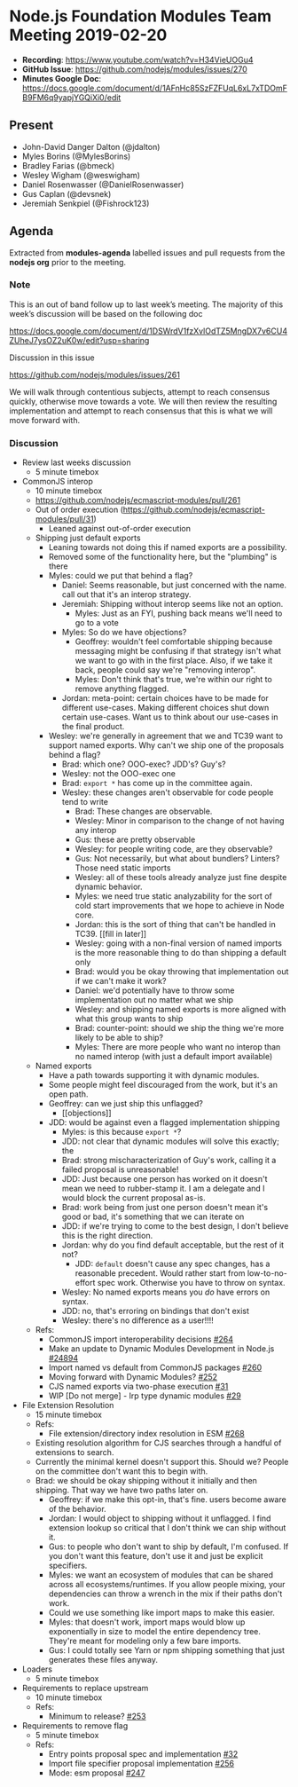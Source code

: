 # Node.js Foundation Modules Team Meeting 2019-02-20

* **Recording**: https://www.youtube.com/watch?v=H34VieUOGu4
* **GitHub Issue**: https://github.com/nodejs/modules/issues/270
* **Minutes Google Doc**: https://docs.google.com/document/d/1AFnHc85SzFZFUqL6xL7xTDOmFB9FM6q9yapjYGQiXi0/edit

## Present

- John-David Danger Dalton (@jdalton)
- Myles Borins (@MylesBorins)
- Bradley Farias (@bmeck)
- Wesley Wigham (@weswigham)
- Daniel Rosenwasser (@DanielRosenwasser)
- Gus Caplan (@devsnek)
- Jeremiah Senkpiel (@Fishrock123)

## Agenda

Extracted from **modules-agenda** labelled issues and pull requests from the **nodejs org** prior to the meeting.

### Note

This is an out of band follow up to last week’s meeting. The majority of this week’s discussion will be based on the following doc

https://docs.google.com/document/d/1DSWrdV1fzXvlOdTZ5MngDX7v6CU4ZUheJ7ysOZ2uK0w/edit?usp=sharing

Discussion in this issue

https://github.com/nodejs/modules/issues/261

We will walk through contentious subjects, attempt to reach consensus quickly, otherwise move towards a vote. We will then review the resulting implementation and attempt to reach consensus that this is what we will move forward with.

### Discussion
* Review last weeks discussion
  * 5 minute timebox
* CommonJS interop
  * 10 minute timebox
  * https://github.com/nodejs/ecmascript-modules/pull/261
  * Out of order execution (https://github.com/nodejs/ecmascript-modules/pull/31)
    * Leaned against out-of-order execution
  * Shipping just default exports
    * Leaning towards not doing this if named exports are a possibility.
    * Removed some of the functionality here, but the "plumbing" is there
    * Myles: could we put that behind a flag? 
      * Daniel: Seems reasonable, but just concerned with the name. call out that it's an interop strategy.
      * Jeremiah: Shipping without interop seems like not an option.
        * Myles: Just as an FYI, pushing back means we'll need to go to a vote
      * Myles: So do we have objections?
        * Geoffrey: wouldn't feel comfortable shipping because messaging might be confusing if that strategy isn't what we want to go with in the first place. Also, if we take it back, people could say we're "removing interop". 
        * Myles: Don't think that's true, we're within our right to remove anything flagged.
      * Jordan: meta-point: certain choices have to be made for different use-cases. Making different choices shut down certain use-cases. Want us to think about our use-cases in the final product.
    * Wesley: we're generally in agreement that we and TC39 want to support named exports. Why can't we ship one of the proposals behind a flag?
      * Brad: which one? OOO-exec? JDD's? Guy's?
      * Wesley: not the OOO-exec one
      * Brad: `export *` has come up in the committee again.
      * Wesley: these changes aren't observable for code people tend to write
        * Brad: These changes are observable.
        * Wesley: Minor in comparison to the change of not having any interop
        * Gus: these are pretty observable
        * Wesley: for people writing code, are they observable?
        * Gus: Not necessarily, but what about bundlers? Linters? Those need static imports
        * Wesley: all of these tools already analyze just fine despite dynamic behavior.
        * Myles: we need true static analyzability for the sort of cold start improvements that we hope to achieve in Node core.
        * Jordan: this is the sort of thing that can't be handled in TC39. \[\[fill in later]]
        * Wesley: going with a non-final version of named imports is the more reasonable thing to do than shipping a default only
        * Brad: would you be okay throwing that implementation out if we can't make it work?
        * Daniel: we'd potentially have to throw some implementation out no matter what we ship
        * Wesley: and shipping named exports is more aligned with what this group wants to ship
        * Brad: counter-point: should we ship the thing we're more likely to be able to ship?
        * Myles: There are more people who want no interop than no named interop (with just a default import available)
  * Named exports
    * Have a path towards supporting it with dynamic modules.
    * Some people might feel discouraged from the work, but it's an open path.
    * Geoffrey: can we just ship this unflagged?
      * \[\[objections]]
    * JDD: would be against even a flagged implementation shipping
      * Myles: is this because `export *`?
      * JDD: not clear that dynamic modules will solve this exactly; the
      * Brad: strong mischaracterization of Guy's work, calling it a failed proposal is unreasonable!
      * JDD: Just because one person has worked on it doesn't mean we need to rubber-stamp it. I am a delegate and I would block the current proposal as-is.
      * Brad: work being from just one person doesn't mean it's good or bad, it's something that we can iterate on
      * JDD: if we're trying to come to the best design, I don't believe this is the right direction.
      * Jordan: why do you find default acceptable, but the rest of it not?
        * JDD: `default` doesn't cause any spec changes, has a reasonable precedent. Would rather start from low-to-no-effort spec work. Otherwise you have to throw on syntax.
      * Wesley: No named exports means you *do* have errors on syntax.
      * JDD: no, that's erroring on bindings that don't exist
      * Wesley: there's no difference as a user!!!!
  * Refs:
    * CommonJS import interoperability decisions [#264](https://github.com/nodejs/modules/issues/264)
    * Make an update to Dynamic Modules Development in Node.js [#24894](https://github.com/nodejs/node/issues/24894)
    * Import named vs default from CommonJS packages [#260](https://github.com/nodejs/modules/issues/260)
    * Moving forward with Dynamic Modules? [#252](https://github.com/nodejs/modules/issues/252)
    * CJS named exports via two-phase execution [#31](https://github.com/nodejs/ecmascript-modules/pull/31)
    * WIP [Do not merge] - Irp type dynamic modules [#29](https://github.com/nodejs/ecmascript-modules/pull/29)
* File Extension Resolution
  * 15 minute timebox
  * Refs:
    * File extension/directory index resolution in ESM [#268](https://github.com/nodejs/modules/issues/268)
  * Existing resolution algorithm for CJS searches through a handful of extensions to search.
  * Currently the minimal kernel doesn't support this. Should we? People on the committee don't want this to begin with.
  * Brad: we should be okay shipping without it initially and then shipping. That way we have two paths later on.
    * Geoffrey: if we make this opt-in, that's fine. users become aware of the behavior.
    * Jordan: I would object to shipping without it unflagged. I find extension lookup so critical that I don't think we can ship without it.
    * Gus: to people who don't want to ship by default, I'm confused. If you don't want this feature, don't use it and just be explicit specifiers.
    * Myles: we want an ecosystem of modules that can be shared across all ecosystems/runtimes. If you allow people mixing, your dependencies can throw a wrench in the mix if their paths don't work.
    * Could we use something like import maps to make this easier.
    * Myles: that doesn't work, import maps would blow up exponentially in size to model the entire dependency tree. They're meant for modeling only a few bare imports.
    * Gus: I could totally see Yarn or npm shipping something that just generates these files anyway.
* Loaders
  * 5 minute timebox
* Requirements to replace upstream
  * 10 minute timebox
  * Refs:
    * Minimum to release? [#253](https://github.com/nodejs/modules/issues/253)
* Requirements to remove flag
  * 5 minute timebox
  * Refs:
    * Entry points proposal spec and implementation [#32](https://github.com/nodejs/ecmascript-modules/pull/32)
    * Import file specifier proposal implementation [#256](https://github.com/nodejs/modules/issues/256)
    * Mode: esm proposal [#247](https://github.com/nodejs/modules/issues/247)

